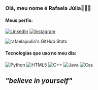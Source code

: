 
### Olá, meu nome é Rafaela Júlia🥰👋🏼


#### Meus perfis:
[![LinkedIn](https://img.shields.io/badge/LinkedIn-0077B5?style=for-the-badge&logo=linkedin&logoColor=white)]((https://www.linkedin.com/in/rafaela-j%C3%BAlia-b8988b30b/))
[![Instagram](https://img.shields.io/badge/Instagram-E4405F?style=for-the-badge&logo=instagram&logoColor=white)](https://instagram.com/rafaela_juliaa_/)


![rafaelajuulia's GitHub Stats](https://github-readme-stats.vercel.app/api?username=rafaelajuulia&show_icons=true&theme=tokyonight)

#### Tecnologias que uso no meu dia:

<div style ="display: inline_block">
 
   <img align="center" alt="Python" src="https://img.shields.io/badge/Python-3776AB?style=for-the-badge&logo=python&logoColor=white">
   <img align="center" alt="HTML5" src="https://img.shields.io/badge/HTML5-E34F26?style=for-the-badge&logo=html5&logoColor=white">
   <img align="center" alt="C++" src="https://img.shields.io/badge/C%2B%2B-00599C?style=for-the-badge&logo=c%2B%2B&logoColor=white">
    <img align="center" alt="Java" src="https://img.shields.io/badge/Java-ED8B00?style=for-the-badge&logo=openjdk&logoColor=white">
    <img align="center" alt="Css" src="https://img.shields.io/badge/CSS3-1572B6?style=for-the-badge&logo=css3&logoColor=white">
</div>


## <i>"believe in yourself"
